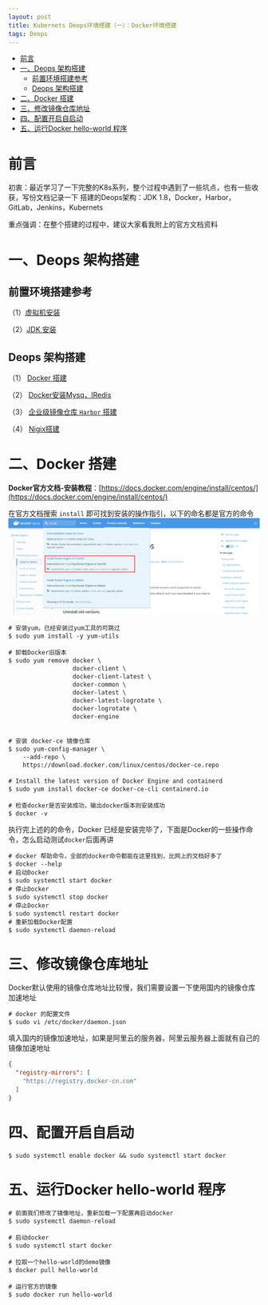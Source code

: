 ```yaml
---
layout: post
title: Kubernets Deops环境搭建（一）：Docker环境搭建
tags: Deops
---
```

<!-- TOC -->

- [前言](#前言)
- [一、Deops 架构搭建](#一deops-架构搭建)
    - [前置环境搭建参考](#前置环境搭建参考)
    - [Deops 架构搭建](#deops-架构搭建)
- [二、Docker 搭建](#二docker-搭建)
- [三、修改镜像仓库地址](#三修改镜像仓库地址)
- [四、配置开启自启动](#四配置开启自启动)
- [五、运行Docker hello-world 程序](#五运行docker-hello-world-程序)

<!-- /TOC -->

# 前言
初衷：最近学习了一下完整的K8s系列，整个过程中遇到了一些坑点，也有一些收获，写份文档记录一下
搭建的Deops架构：JDK 1.8，Docker，Harbor，GitLab，Jenkins，Kubernets

重点强调：在整个搭建的过程中，建议大家看我附上的官方文档资料

# 一、Deops 架构搭建

## 前置环境搭建参考
（1）[虚拟机安装](/2019/05/VMBox-install-CentOS/)

（2）[JDK 安装](/2020/12/Linux-Java-JDK-install/)

## Deops 架构搭建
（1） [Docker 搭建](#docker-搭建)

（2） [Docker安装Mysq，lRedis](/2021/02/K8s-Deops-(2))

（3） [企业级镜像仓库 `Harbor` 搭建](/2021/02/K8s-Deops-(3))

（4） [Nigix搭建](/2021/02/K8s-Deops-(4))

# 二、Docker 搭建
**Docker官方文档-安装教程**：[https://docs.docker.com/engine/install/centos/](https://docs.docker.com/engine/install/centos/)

在官方文档搜索 `install` 即可找到安装的操作指引，以下的命名都是官方的命令
![](/images/posts/myBlog/2021-02-03-K8s-Deops-(1)-01.png)

``` shell
# 安装yum，已经安装过yum工具的可跳过
$ sudo yum install -y yum-utils

# 卸载Docker旧版本
$ sudo yum remove docker \
                  docker-client \
                  docker-client-latest \
                  docker-common \
                  docker-latest \
                  docker-latest-logrotate \
                  docker-logrotate \
                  docker-engine


# 安装 docker-ce 镜像仓库
$ sudo yum-config-manager \
    --add-repo \
    https://download.docker.com/linux/centos/docker-ce.repo

# Install the latest version of Docker Engine and containerd
$ sudo yum install docker-ce docker-ce-cli containerd.io    

# 检查docker是否安装成功，输出docker版本则安装成功
$ docker -v

```

执行完上述的的命令，Docker 已经是安装完毕了，下面是Docker的一些操作命令，怎么启动测试`docker`后面再讲
``` shell
# docker 帮助命令，全部的docker命令都能在这里找到，比网上的文档好多了
$ docker --help
# 启动Docker
$ sudo systemctl start docker
# 停止Docker
$ sudo systemctl stop docker
# 停止Docker
$ sudo systemctl restart docker
# 重新加载Docker配置
$ sudo systemctl daemon-reload

```

# 三、修改镜像仓库地址
Docker默认使用的镜像仓库地址比较慢，我们需要设置一下使用国内的镜像仓库加速地址

``` shell
# docker 的配置文件
$ sudo vi /etc/docker/daemon.json

```

填入国内的镜像加速地址，如果是阿里云的服务器，阿里云服务器上面就有自己的镜像加速地址
``` json
{
  "registry-mirrors": [
    "https://registry.docker-cn.com"
  ]
}
```

# 四、配置开启自启动
```
$ sudo systemctl enable docker && sudo systemctl start docker
```

# 五、运行Docker hello-world 程序

``` shell
# 前面我们修改了镜像地址，重新加载一下配置再启动docker
$ sudo systemctl daemon-reload

# 启动docker
$ sudo systemctl start docker

# 拉取一个hello-world的demo镜像
$ docker pull hello-world

# 运行官方的镜像
$ sudo docker run hello-world

```